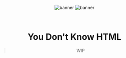 <div align="center">

![banner](https://github.com/fullstacksjs/you-dont-know-html/blob/main/assets/banner-dark.png?raw=true#gh-dark-mode-only)
![banner](https://github.com/fullstacksjs/you-dont-know-html/blob/main/assets/banner-light.png?raw=true#gh-light-mode-only)

<br/>

# You Don't Know HTML

> WIP
